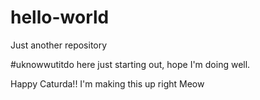 # hello-world
Just another repository

#uknowwutitdo here just starting out, hope I'm doing well.  

Happy Caturda!! I'm making this up right Meow
